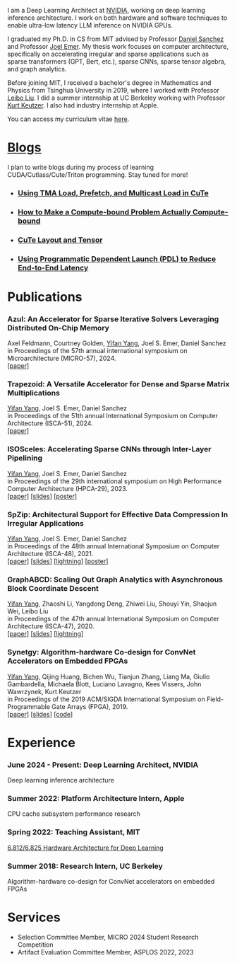 I am a Deep Learning Architect at [NVIDIA](https://www.nvidia.com/en-us/), working on deep learning inference architecture. I work on both hardware and software techniques to enable ultra-low latency LLM inference on NVIDIA GPUs.

I graduated my Ph.D. in CS from MIT advised by Professor [Daniel Sanchez](http://people.csail.mit.edu/sanchez/) and Professor [Joel Emer](https://people.csail.mit.edu/emer/).
My thesis work focuses on computer architecture, specifically on accelerating irregular and sparse applications such as sparse transformers (GPT, Bert, etc.), sparse CNNs, sparse tensor algebra, and graph analytics.

Before joining MIT, I received a bachelor's degree in Mathematics and Physics from Tsinghua University in 2019, where I worked with Professor [Leibo Liu](http://www.ime.tsinghua.edu.cn/info/1015/1023.htm).
I did a summer internship at UC Berkeley working with Professor [Kurt Keutzer](https://people.eecs.berkeley.edu/~keutzer/).
I also had industry internship at Apple.

You can access my curriculum vitae [here](misc/CV_Yifan_Yang.pdf).

# [Blogs](./blogs/blogs.html)

I plan to write blogs during my process of learning CUDA/Cutlass/Cute/Triton programming. Stay tuned for more!

- ### [Using TMA Load, Prefetch, and Multicast Load in CuTe](./blogs/cute_tma/cute_tma.html)
- ### [How to Make a Compute-bound Problem Actually Compute-bound](./blogs/reg_tile/reg_tile.md)
- ### [CuTe Layout and Tensor](./blogs/cute_layout/cute_layout.md)
- ### [Using Programmatic Dependent Launch (PDL) to Reduce End-to-End Latency](./blogs/pdl/pdl.md)

# Publications

### **Azul: An Accelerator for Sparse Iterative Solvers Leveraging Distributed On-Chip Memory**
Axel Feldmann, Courtney Golden, <u>Yifan Yang</u>, Joel S. Emer, Daniel Sanchez  
in Proceedings of the 57th annual international symposium on Microarchitecture (MICRO-57), 2024.  
[[paper]](./papers/micro24_azul.pdf)

### **Trapezoid: A Versatile Accelerator for Dense and Sparse Matrix Multiplications**
<u>Yifan Yang</u>, Joel S. Emer, Daniel Sanchez  
in Proceedings of the 51th annual International Symposium on Computer Architecture (ISCA-51), 2024.  
[[paper]](./papers/isca24_trapezoid.pdf)

### **ISOSceles: Accelerating Sparse CNNs through Inter-Layer Pipelining**
<u>Yifan Yang</u>, Joel S. Emer, Daniel Sanchez  
in Proceedings of the 29th international symposium on High Performance Computer Architecture (HPCA-29), 2023.  
[[paper]](./papers/hpca23_isosceles.pdf) [[slides]](./slides/hpca23_isosceles_slides.pptx) [[poster]](./slides/hpca23_isosceles_poster.pdf)

### **SpZip: Architectural Support for Effective Data Compression In Irregular Applications**
<u>Yifan Yang</u>, Joel S. Emer, Daniel Sanchez  
in Proceedings of the 48th annual International Symposium on Computer Architecture (ISCA-48), 2021.  
[[paper]](./papers/isca21_spzip.pdf) [[slides]](./slides/isca21_spzip_slides.pptx) [[lightning]](./slides/isca21_spzip_lightning.pptx) [[poster]](./slides/isca21_spzip_poster.pdf)

### **GraphABCD: Scaling Out Graph Analytics with Asynchronous Block Coordinate Descent**
<u>Yifan Yang</u>, Zhaoshi Li, Yangdong Deng, Zhiwei Liu, Shouyi Yin, Shaojun Wei, Leibo Liu  
in Proceedings of the 47th annual International Symposium on Computer Architecture (ISCA-47), 2020.  
[[paper]](./papers/isca20_graphabcd.pdf) [[slides]](./slides/isca20_graphabcd_slides.pptx) [[lightning]](./slides/isca20_graphabcd_lightning.pptx)

### **Synetgy: Algorithm-hardware Co-design for ConvNet Accelerators on Embedded FPGAs**
<u>Yifan Yang</u>, Qijing Huang, Bichen Wu, Tianjun Zhang, Liang Ma, Giulio Gambardella, Michaela Blott, Luciano Lavagno, Kees Vissers, John Wawrzynek, Kurt Keutzer  
in Proceedings of the 2019 ACM/SIGDA International Symposium on Field-Programmable Gate Arrays (FPGA), 2019.  
[[paper]](./papers/fpga19_synetgy.pdf) [[slides]](./slides/fpga19_synetgy_slides.pptx) [[code]](https://github.com/Yang-YiFan/DiracDeltaNet)

# Experience

### June 2024 - Present: **Deep Learning Architect, NVIDIA**
Deep learning inference architecture

### Summer 2022: **Platform Architecture Intern, Apple**
CPU cache subsystem performance research

### Spring 2022: **Teaching Assistant, MIT**
[6.812/6.825 Hardware Architecture for Deep Learning](http://csg.csail.mit.edu/6.825/index.html)

### Summer 2018: **Research Intern, UC Berkeley**
Algorithm-hardware co-design for ConvNet accelerators on embedded FPGAs

# Services

- Selection Committee Member, MICRO 2024 Student Research Competition
- Artifact Evaluation Committee Member, ASPLOS 2022, 2023